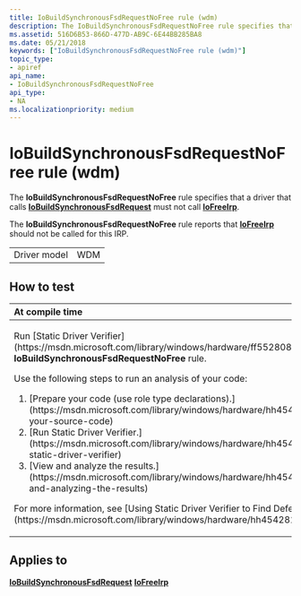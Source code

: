 ```yaml
---
title: IoBuildSynchronousFsdRequestNoFree rule (wdm)
description: The IoBuildSynchronousFsdRequestNoFree rule specifies that a driver that calls IoBuildSynchronousFsdRequest must not call IoFreeIrp.
ms.assetid: 516D6B53-866D-477D-AB9C-6E44BB285BA8
ms.date: 05/21/2018
keywords: ["IoBuildSynchronousFsdRequestNoFree rule (wdm)"]
topic_type:
- apiref
api_name:
- IoBuildSynchronousFsdRequestNoFree
api_type:
- NA
ms.localizationpriority: medium
---
```


# IoBuildSynchronousFsdRequestNoFree rule (wdm)


The **IoBuildSynchronousFsdRequestNoFree** rule specifies that a driver that calls [**IoBuildSynchronousFsdRequest**](https://msdn.microsoft.com/library/windows/hardware/ff548330) must not call [**IoFreeIrp**](https://msdn.microsoft.com/library/windows/hardware/ff549113).

The **IoBuildSynchronousFsdRequestNoFree** rule reports that [**IoFreeIrp**](https://msdn.microsoft.com/library/windows/hardware/ff549113) should not be called for this IRP.

|              |     |
|--------------|-----|
| Driver model | WDM |

How to test
-----------

<table>
<colgroup>
<col width="100%" />
</colgroup>
<thead>
<tr class="header">
<th align="left">At compile time</th>
</tr>
</thead>
<tbody>
<tr class="odd">
<td align="left"><p>Run [Static Driver Verifier](https://msdn.microsoft.com/library/windows/hardware/ff552808) and specify the <strong>IoBuildSynchronousFsdRequestNoFree</strong> rule.</p>
Use the following steps to run an analysis of your code:
<ol>
<li>[Prepare your code (use role type declarations).](https://msdn.microsoft.com/library/windows/hardware/hh454281#preparing-your-source-code)</li>
<li>[Run Static Driver Verifier.](https://msdn.microsoft.com/library/windows/hardware/hh454281#running-static-driver-verifier)</li>
<li>[View and analyze the results.](https://msdn.microsoft.com/library/windows/hardware/hh454281#viewing-and-analyzing-the-results)</li>
</ol>
<p>For more information, see [Using Static Driver Verifier to Find Defects in Drivers](https://msdn.microsoft.com/library/windows/hardware/hh454281).</p></td>
</tr>
</tbody>
</table>

Applies to
----------

[**IoBuildSynchronousFsdRequest**](https://msdn.microsoft.com/library/windows/hardware/ff548330)
[**IoFreeIrp**](https://msdn.microsoft.com/library/windows/hardware/ff549113)
 

 





